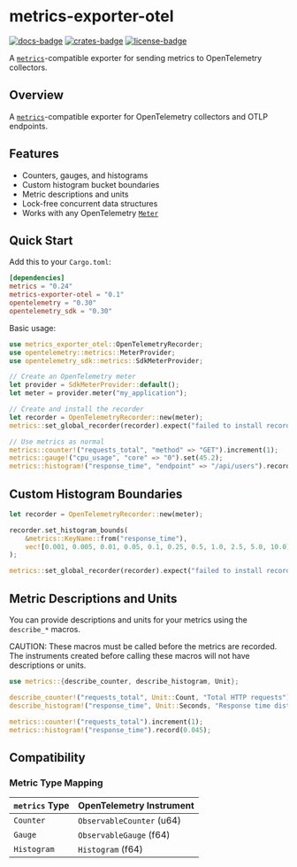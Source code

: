 # metrics-exporter-otel

[![docs-badge][docs-badge]][docs] [![crates-badge][crates-badge]][crates] [![license-badge][license-badge]][license]

[docs-badge]: https://docs.rs/metrics-exporter-otel/badge.svg
[docs]: https://docs.rs/metrics-exporter-otel
[crates-badge]: https://img.shields.io/crates/v/metrics-exporter-otel.svg
[crates]: https://crates.io/crates/metrics-exporter-otel
[license-badge]: https://img.shields.io/crates/l/metrics-exporter-otel.svg
[license]: #license

A [`metrics`]-compatible exporter for sending metrics to OpenTelemetry collectors.

[`metrics`]: https://docs.rs/metrics/

## Overview

A [`metrics`]-compatible exporter for OpenTelemetry collectors and OTLP endpoints.

## Features

- Counters, gauges, and histograms
- Custom histogram bucket boundaries
- Metric descriptions and units
- Lock-free concurrent data structures
- Works with any OpenTelemetry [`Meter`]

[`Meter`]: https://docs.rs/opentelemetry/latest/opentelemetry/metrics/trait.Meter.html

## Quick Start

Add this to your `Cargo.toml`:

```toml
[dependencies]
metrics = "0.24"
metrics-exporter-otel = "0.1"
opentelemetry = "0.30"
opentelemetry_sdk = "0.30"
```

Basic usage:

```rust
use metrics_exporter_otel::OpenTelemetryRecorder;
use opentelemetry::metrics::MeterProvider;
use opentelemetry_sdk::metrics::SdkMeterProvider;

// Create an OpenTelemetry meter
let provider = SdkMeterProvider::default();
let meter = provider.meter("my_application");

// Create and install the recorder
let recorder = OpenTelemetryRecorder::new(meter);
metrics::set_global_recorder(recorder).expect("failed to install recorder");

// Use metrics as normal
metrics::counter!("requests_total", "method" => "GET").increment(1);
metrics::gauge!("cpu_usage", "core" => "0").set(45.2);
metrics::histogram!("response_time", "endpoint" => "/api/users").record(0.123);
```

## Custom Histogram Boundaries

```rust
let recorder = OpenTelemetryRecorder::new(meter);

recorder.set_histogram_bounds(
    &metrics::KeyName::from("response_time"),
    vec![0.001, 0.005, 0.01, 0.05, 0.1, 0.25, 0.5, 1.0, 2.5, 5.0, 10.0]
);

metrics::set_global_recorder(recorder).expect("failed to install recorder");
```

## Metric Descriptions and Units

You can provide descriptions and units for your metrics using the `describe_*` macros. 

CAUTION: These macros must be called before the metrics are recorded. The instruments created before calling these macros will not have descriptions or units.

```rust
use metrics::{describe_counter, describe_histogram, Unit};

describe_counter!("requests_total", Unit::Count, "Total HTTP requests");
describe_histogram!("response_time", Unit::Seconds, "Response time distribution");

metrics::counter!("requests_total").increment(1);
metrics::histogram!("response_time").record(0.045);
```

## Compatibility

### Metric Type Mapping

| `metrics` Type | OpenTelemetry Instrument |
|----------------|-------------------------|
| `Counter` | `ObservableCounter` (u64) |
| `Gauge` | `ObservableGauge` (f64) |
| `Histogram` | `Histogram` (f64) |
